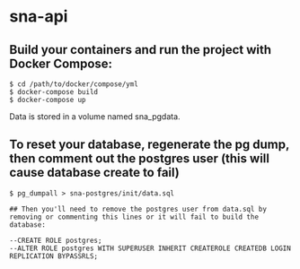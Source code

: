 # sna-api

## Build your containers and run the project with Docker Compose:
```
$ cd /path/to/docker/compose/yml
$ docker-compose build
$ docker-compose up
```
Data is stored in a volume named sna_pgdata. 

## To reset your database, regenerate the pg dump, then comment out the postgres user (this will cause database create to fail)
````
$ pg_dumpall > sna-postgres/init/data.sql

## Then you'll need to remove the postgres user from data.sql by removing or commenting this lines or it will fail to build the database:

--CREATE ROLE postgres;
--ALTER ROLE postgres WITH SUPERUSER INHERIT CREATEROLE CREATEDB LOGIN REPLICATION BYPASSRLS;
